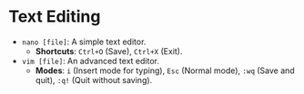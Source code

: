 # Text Editing

- `nano [file]`: A simple text editor.
  - **Shortcuts**: `Ctrl+O` (Save), `Ctrl+X` (Exit).
- `vim [file]`: An advanced text editor.
  - **Modes**: `i` (Insert mode for typing), `Esc` (Normal mode), `:wq` (Save and quit), `:q!` (Quit without saving).
